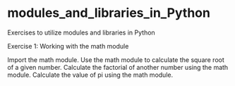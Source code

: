 # modules_and_libraries_in_Python
Exercises to utilize modules and libraries in Python

Exercise 1: Working with the math module

Import the math module.
Use the math module to calculate the square root of a given number.
Calculate the factorial of another number using the math module.
Calculate the value of pi using the math module.